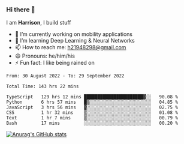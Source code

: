 ### Hi there 👋

I am **Harrison**, I build stuff 

<!--
**drogon98/drogon98** is a ✨ _special_ ✨ repository because its `README.md` (this file) appears on your GitHub profile.

Here are some ideas to get you started:

- 🔭 I’m currently working on ...
- 🌱 I’m currently learning ...
- 👯 I’m looking to collaborate on ...
- 🤔 I’m looking for help with ...
- 💬 Ask me about ...
- 📫 How to reach me: ...
- 😄 Pronouns: ...
- ⚡ Fun fact: ...
-->


- 🔭 I’m currently working on mobility applications
- 🌱 I’m learning Deep Learning & Neural Networks
- 📫 How to reach me: h21948298@gmail.com
- 😄 Pronouns: he/him/his
- ⚡ Fun fact: I like being rained on

<!--START_SECTION:waka-->

```text
From: 30 August 2022 - To: 29 September 2022

Total Time: 143 hrs 22 mins

TypeScript   129 hrs 12 mins ██████████████████████▓░░   90.08 %
Python       6 hrs 57 mins   █▒░░░░░░░░░░░░░░░░░░░░░░░   04.85 %
JavaScript   3 hrs 56 mins   ▓░░░░░░░░░░░░░░░░░░░░░░░░   02.75 %
CSS          1 hr 32 mins    ▒░░░░░░░░░░░░░░░░░░░░░░░░   01.08 %
Text         1 hr 7 mins     ▒░░░░░░░░░░░░░░░░░░░░░░░░   00.79 %
Bash         17 mins         ░░░░░░░░░░░░░░░░░░░░░░░░░   00.20 %
```

<!--END_SECTION:waka-->

[![Anurag's GitHub stats](https://github-readme-stats.vercel.app/api?username=drogon98&theme=merko&show_icons=true)](https://github.com/anuraghazra/github-readme-stats)
